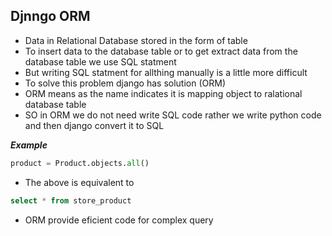 ## Djnngo ORM

- Data in Relational Database stored in the form of table
- To insert data to the database table or to get extract data from the database table we use SQL statment
- But writing SQL statment for allthing manually is a little more difficult 
- To solve this problem django has solution (ORM)
- ORM means as the name indicates it is mapping object to ralational database table
- SO in ORM we do not need write SQL code rather we write python code and then django convert it to SQL 

___Example___

```python
product = Product.objects.all()
```

- The above is equivalent to

```sql
select * from store_product
```

- ORM provide eficient code for complex query
